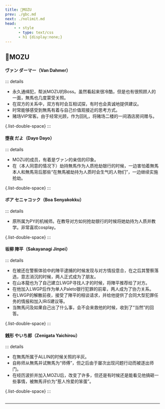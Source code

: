 ```yaml
---
title: 🦅MOZU
prev: ./gbc.md
next: ./nolimit.md
head:
    - - style
      - type: text/css
      - h1 {display:none;}
---
```

## <span class="underline-blue">🦅MOZU</span>

#### <span style="font-weight:bold;">ヴァン ダーマー（Van Dahmer）</span>
::: details
- 永久通缉犯，帮派MOZU的Boss。虽然看起来很冷酷，但是也有很照顾人的一面，無馬也几度蒙受关照。
- 在双方的关系中，双方有时会互相试探，有时也会真诚地提供建议。
- 时常能够感受到無馬有着与自己价值观接近的思考方式。
- 赌场VIP常客。由于经常光顾，作为回礼，将赌场二楼的一间酒店房间赠与。

{.list-double-space}
:::
#### <span style="font-weight:bold;">堕夜 だよ（Dayo Dayo）</span>
::: details
- MOZU的成员，有着是ヴァン的亲信的印象。
- 在（本人同意的情况下）劫持無馬作为人质抢劫银行的时候，一边害怕着無馬本人和無馬背后那些“在無馬被劫持为人质时会生气的人物们”，一边继续实施抢劫。

{.list-double-space}
:::
#### <span style="font-weight:bold;">ボア セニャコック（Boa Senyakokku）</span>
::: details
- 原所属为PY的机械师。在教导对方如何抢劫银行的时候将她劫持为人质并教学。非常喜欢cosplay。

{.list-double-space}
:::
#### <span style="font-weight:bold;">坂柳 陣平（Sakayanagi Jinpei）</span>
::: details
- 在被还在警察体验中的陣平逮捕的时候发现与对方情投意合，在之后其警察落选，意志消沉的时候，两人正式成为了朋友。
- 在山本龍也为了自己建立LWGP寻找人才的时候，将陣平推荐给了对方。
- 在他加入LWGP后作为单人Paleto银行犯罪的前辈，两人成为了协力关系。
- 在LWGP的解散前夜，接受了陣平的相谈请求，并给他提供了合同大型犯罪任务的情报和加入IRiS建议等。
- 当無馬问及如果自己出了什么事，会不会来救他的时候，收到了“当然”的回答。

{.list-double-space}
:::
#### <span style="font-weight:bold;">銭形 やいち郎（Zenigata Yaichirou）</span>
::: details
- 在無馬所属于ALLIN的时候关照的半灰。
- 自称师从無馬并试無馬为“师傅”，但之后由于屡次出现问题行动而被逐出师门。
- 在经历波折并加入MOZU后，改变了许多，但还是有时候还是能看见他搞砸一些事情，被無馬评价为“惹人怜爱的笨蛋”。

{.list-double-space}
:::
<br>
<br>

---

